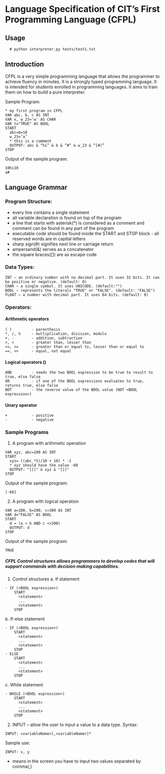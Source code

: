 # Language Specification of CIT’s First Programming Language (CFPL)

## Usage

      # python interpreter.py tests/test1.txt

## Introduction
CFPL is a very simple programming language that allows the programmer to achieve fluency in minutes. It is a strongly typed programming language. It is intended for students enrolled in programming languages. It aims to train them on how to build a pure interpreter.

Sample Program:

    * my first program in CFPL
    VAR abc, b, c AS INT
    VAR x, w_23='w' AS CHAR
    VAR t="TRUE" AS BOOL
    START
      abc=b=10
      w_23=’a’
      * this is a comment
      OUTPUT: abc & “hi” & b & “#” & w_23 & “[#]”
    STOP

Output of the sample program:

    10hi10
    a#

## Language Grammar

### Program Structure:
  - every line contains a single statement
  - all variable declaration is found on top of the program
  - a line that starts with asterisk(*) is considered as a comment and comment can be found in any part of the program
  - executable code should be found inside the START and STOP block - all reserved words are in capital letters
  - sharp sign(#) signifies next line or carriage return
  - ampersand(&) serves as a concatenator
  - the square braces([]) are as escape code

### Data Types:
    INT – an ordinary number with no decimal part. It uses 32 bits. It can be positive or negative. (default: 0)
    CHAR – a single symbol. It uses UNICODE. (default:"")
    BOOL – represents the literals "TRUE" or "FALSE". (default: "FALSE")
    FLOAT – a number with decimal part. It uses 64 bits. (default: 0)

### Operators:

#### Arithmetic operators

    ( )         - parenthesis
    *, /, %     - multiplication, division, modulo
    +, -        - addition, subtraction
    >, <        - greater than, lesser than
    >=, <=      - greater than or equal to, lesser than or equal to
    ==, <>      - equal, not equal

#### Logical operators (<BOOL expression><LogicalOperator><BOOL expression>)
  
    AND         - needs the two BOOL expression to be true to result to true, else false
    OR          - if one of the BOOL expressions evaluates to true, returns true, else false
    NOT         - the reverse value of the BOOL value (NOT <BOOL expression>)
  
#### Unary operator

    +           - positive
    -           - negative

### Sample Programs
  1. A program with arithmetic operation
  
    VAR xyz, abc=100 AS INT
    START
      xyz= ((abc *5)/10 + 10) * -1
      * xyz should have the value -60
      OUTPUT: "[[]" & xyz & "[]]"
    STOP
    
  Output of the sample program:
  
    [-60]

  2. A program with logical operation
  
    VAR a=100, b=200, c=300 AS INT
    VAR d="FALSE" AS BOOL
    START
      d = (a < b AND c <>200)
      OUTPUT: d
    STOP

  Output of the sample program:

    TRUE


##### CFPL Control structures allows programmers to develop codes that will support commands with decision making capabilities.

  1. Control structures
  a. If statement
  
    - IF (<BOOL expression>)
        START
          <statement>
          ...
          <statement>
        STOP
  
  b. If-else statement
  
    - IF (<BOOL expression>)
        START
          <statement>
          ...
          <statement>
        STOP
    - ELSE
        START
          <statement>
          ...
          <statement>
        STOP
  c. While statement

    - WHILE (<BOOL expression>)
        START
          <statement>
          ...
          <statement>
        STOP

  2. INPUT – allow the user to input a value to a data type.
  Syntax:

    INPUT: <variableName>[,<variableName>]*

  Sample use:

    INPUT: x, y

  - means in the screen you have to input two values separated by comma(,)

